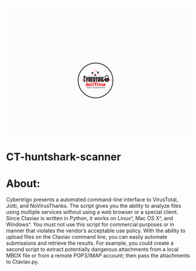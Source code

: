 ![Image of CybertrigoAV](https://github.com/Cryptix720/CT-huntshark-scanner/blob/master/ctlogo.png)
# CT-huntshark-scanner

# About:

Cybertrigo presents a automated command-line interface to VirusTotal, Jotti, and NoVirusThanks.
The script gives you the ability to analyze files using multiple services without using a web
browser or a special client. Since Ctaviav is written in Python, it works on Linux^, Mac OS X^, and
Windows^. You must not use this script for commercial purposes or in manner that violates
the vendor’s acceptable use policy.
With the ability to upload files on the Ctaviav command line, you can easily automate submissions
and retrieve the results. For example, you could create a second script to extract
potentially dangerous attachments from a local MBOX file or from a remote POP3/IMAP
account; then pass the attachments to Ctaviav.py.
